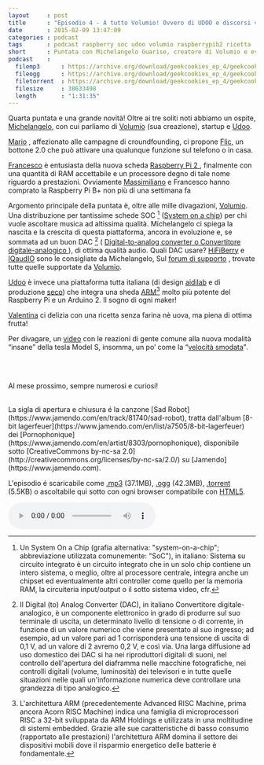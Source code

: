 ```yaml
---
layout     : post
title      : "Episodio 4 - A tutto Volumio! Ovvero di UDOO e discorsi vari."
date       : 2015-02-09 13:47:09
categories : podcast
tags       : podcast raspberry soc udoo volumio raspberrypib2 ricetta
short      : Puntata con Michelangelo Guarise, creatore di Volumio e evangelista della board  UDOO italianissima, con interessanti discorsi senza una meta precisa.
podcast    :
  filemp3      : https://archive.org/download/geekcookies_ep_4/geekcookies_ep_4.mp3
  fileogg      : https://archive.org/download/geekcookies_ep_4/geekcookies_ep_4.ogg
  filetorrent  : https://archive.org/download/geekcookies_ep_4/geekcookies_ep_4_archive.torrent
  filesize     : 38633498
  length       : "1:31:35"
--- 
```

Quarta puntata e una grande novità! Oltre ai tre soliti noti abbiamo un ospite, [Michelangelo][contattomic], con cui parliamo di [Volumio][volumio] (sua creazione), startup e [Udoo][udoo].

[Mario][contattomar] , affezionato alle campagne di croundfounding, ci propone [Flic](https://www.indiegogo.com/projects/flic-the-wireless-smart-button), un bottone 2.0 che può attivare una qualunque funzione sul telefono o in casa.

[Francesco][contattofra] è entusiasta della nuova scheda [Raspberry Pi 2 ](http://www.raspberrypi.org/raspberry-pi-2-on-sale/), finalmente con una quantità di RAM accettabile e un processore degno di tale nome riguardo a prestazioni. Ovviamente [Massimiliano][contattomas] e Francesco hanno comprato la Raspberry Pi B+ non più di una settimana fa

Argomento principale della puntata è, oltre alle mille divagazioni, [Volumio][volumio]. Una distribuzione per tantissime schede SOC [^SOC] ([System on a chip](http://it.wikipedia.org/wiki/System-on-a-chip)) per chi vuole ascoltare musica ad altissima qualità. Michelangelo ci spiega la nascita e la crescita di questa piattaforma, ancora in evoluzione e, se sommata ad un buon DAC [^DAC] ( [Digital-to-analog converter o Convertitore digitale-analogico
](http://it.wikipedia.org/wiki/Convertitore_digitale-analogico)), di ottima qualità audio.
Quali DAC usare? [HiFiBerry](https://www.hifiberry.com/dacplus/) e [IQaudIO](http://iqaudio.com/?page_id=454) sono le consigliate da Michelangelo, Sul [forum di supporto](https://volumio.org/forum/list-i2s-dacs-for-raspberry-t1103.html) , trovate tutte quelle supportate da [Volumio][volumio].

[Udoo][udoo] è invece una piattaforma tutta italiana (di design [aidilab](http://www.aidilab.com/) e di produzione [seco](http://www.seco.com/)) che integra una sheda [ARM](http://it.wikipedia.org/wiki/Architettura_ARM)[^ARM] molto più potente del Raspberry Pi e un Arduino 2. Il sogno di ogni maker!

[Valentina][contattoval] ci delizia con una ricetta senza farina nè uova, ma piena di ottima frutta!

Per divagare, un [video](http://youtu.be/LpaLgF1uLB8) con le reazioni di gente comune alla nuova modalità “insane” della tesla Model S, insomma, un po’ come la “[velocità smodata](http://youtu.be/NeGBiDMot7A)".

<br/><br/>

Al mese prossimo, sempre numerosi e curiosi!

<!-- more -->

<br />
La sigla di apertura e chiusura é la canzone [Sad Robot](https://www.jamendo.com/en/track/81740/sad-robot), tratta dall'album [8-bit lagerfeuer](https://www.jamendo.com/en/list/a7505/8-bit-lagerfeuer) dei [Pornophonique](https://www.jamendo.com/en/artist/8303/pornophonique), disponibile sotto [CreativeCommons by-nc-sa 2.0](http://creativecommons.org/licenses/by-nc-sa/2.0/) su [Jamendo](https://www.jamendo.com).

L'episodio é scaricabile come [.mp3]({{page.podcast.filemp3}}) (37.1MB), [.ogg]({{page.podcast.fileogg}}) (42.3MB), [.torrent]({{page.podcast.filetorrent}}) (5.5KB) o ascoltabile qui sotto con ogni browser compatibile con [HTML5](http://html5test.com/).


<!--HTML5 audio player,see http://www.bloggerbuster.com/2012/07/how-to-add-music-player-in-blogspot.html-->
<audio preload = "metadata" controls> 
<source src="{{page.podcast.filemp3}}" /> 
If you cannot see the audio controls, your browser does not support the audio element 
</audio>


[contattofra]: https://twitter.com/cesco_78 
[contattomar]: https://twitter.com/kidpixo 
[contattomas]: https://twitter.com/fanciullim
[contattomic]: https://volumio.org/author/michelangelo/
[contattoval]: http://www.brododicoccole.com
[volumio]: https://volumio.org
[udoo]: http://www.udoo.org/features/
<!-- footnotes -->
[^SOC]: Un System On a Chip (grafia alternativa: "system-on-a-chip"; abbreviazione utilizzata comunemente: "SoC"), in italiano: Sistema su circuito integrato è un circuito integrato che in un solo chip contiene un intero sistema, o meglio, oltre al processore centrale, integra anche un chipset ed eventualmente altri controller come quello per la memoria RAM, la circuiteria input/output o il sotto sistema video, cfr.

[^DAC]: Il Digital (to) Analog Converter (DAC), in italiano Convertitore digitale-analogico, è un componente elettronico in grado di produrre sul suo terminale di uscita, un determinato livello di tensione o di corrente, in funzione di un valore numerico che viene presentato al suo ingresso; ad esempio, ad un valore pari ad 1 corrisponderà una tensione di uscita di 0,1 V, ad un valore di 2 avremo 0,2 V, e così via. Una larga diffusione ad uso domestico dei DAC si ha nei riproduttori digitali di suoni, nel controllo dell'apertura del diaframma nelle macchine fotografiche, nei controlli digitali (volume, luminosità) dei televisori e in tutte quelle situazioni nelle quali un'informazione numerica deve controllare una grandezza di tipo analogico.

[^ARM]: L'architettura ARM (precedentemente Advanced RISC Machine, prima ancora Acorn RISC Machine) indica una famiglia di microprocessori RISC a 32-bit sviluppata da ARM Holdings e utilizzata in una moltitudine di sistemi embedded. Grazie alle sue caratteristiche di basso consumo (rapportato alle prestazioni) l'architettura ARM domina il settore dei dispositivi mobili dove il risparmio energetico delle batterie è fondamentale.

